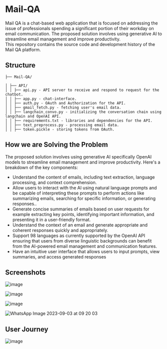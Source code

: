 # Mail-QA
Mail QA is a chat-based web application that is focused on addressing the issue of professionals spending a significant portion of their workday on email communication. 
The proposed solution involves using generative AI to streamline email management and improve productivity.<br>
This repository contains the source code and development history of the Mail QA platform.

## Structure
```
├── Mail-QA/

│ ├── API/
│ │ ├── api.py - API server to receive and respond to request for the chatbot.
│ │ ├── app.py - chat-interface.
│ │ ├── auth.py - OAuth and Authorization for the API.
│ │ ├── gmail_fetch.py - fetching user's email data.
│ │ ├── langchain_convo.py - initializing the conversation chain using langchain and OpenAI API.
│ │ ├── requirements.txt - libraries and dependencies for the API.
│ │ ├── text_preprocess.py - processing email data.
│ │ ├── token.pickle - storing tokens from OAuth.
```


## How we are Solving the Problem
The proposed solution involves using generative AI specifically OpenAI models to streamline email management
and improve productivity. Here's a breakdown of the key components:
- Understand the content of emails, including text extraction, language processing,
and context comprehension.
- Allow users to interact with the AI using natural language prompts and be
capable of interpreting these prompts to perform actions like summarizing emails,
searching for specific information, or generating responses..
- Generate concise summaries of emails based on user requests for example
extracting key points, identifying important information, and presenting it in a
user-friendly format.
- Understand the context of an email and generate appropriate and coherent
responses quickly and appropriately.
- Support 98 languages as currently supported by the OpenAI API ensuring that
users from diverse linguistic backgrounds can benefit from the AI-powered email
management and communication features.
- Have an intuitive user interface that allows users to input prompts, view
summaries, and access generated responses



## Screenshots
![image](https://github.com/KevKibe/Mail-QA/assets/86055894/1b1fa4d2-4eff-4fdc-9568-0f583d1bf22b)

![image](https://github.com/KevKibe/Mail-QA/assets/86055894/34ec481e-e552-4f7b-9181-a3a837ca2358)

![image](https://github.com/KevKibe/Mail-QA/assets/86055894/9a4e6f62-a7d9-4ea2-a22d-f13d9ba55857)

![WhatsApp Image 2023-09-03 at 09 20 03](https://github.com/KevKibe/Mail-QA/assets/86055894/1e468c53-eed8-4b34-989d-201dacc64645)

## User Journey
![image](https://github.com/KevKibe/Mail-QA/assets/86055894/dc39adba-d6b2-4885-b26b-a5a16f66aaf8)

